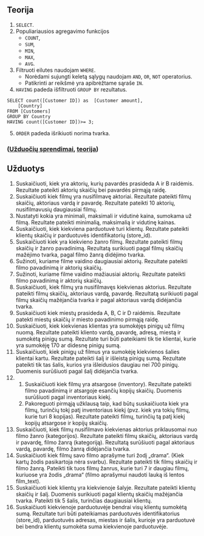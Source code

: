 ## Teorija
1. `SELECT`.
2. Populiariausios agregavimo funkcijos
    - `COUNT`,
    - `SUM`,
    - `MIN`,
    - `MAX`,
    - `AVG`.
3. Filtruoti eilutes naudojam `WHERE`.
    - Norėdami sujungti keletą sąlygų naudojam `AND`, `OR`, `NOT` operatorius.
    - Patikrinti ar reikšmė yra apibrėžtame sąraše `IN`.
4. `HAVING` padeda išfiltruoti `GROUP BY` rezultatus.
```
SELECT count([Customer ID]) as 	[Customer amount],
	[Country]
FROM [Customers]
GROUP BY Country
HAVING count([Customer ID])>= 3;

```
5. `ORDER` padeda išrikiuoti norima tvarka. 




### ([Užduočių sprendimai](task-solutions.sql), [teorija](torija.sql))

## Užduotys

1. Suskaičiuoti, kiek yra aktorių, kurių pavardės prasideda A ir B raidėmis. Rezultate pateikti aktorių skaičių bei pavardės pirmąją raidę. 
2. Suskaičiuoti kiek filmų yra nusifilmavę aktoriai. Rezultate pateikti filmų skaičių, aktoriaus vardą ir pavardę. Rezultate pateikti 10 aktorių, nusifilmavusių daugiausiai filmų.
3. Nustatyti kokia yra minimali, maksimali ir vidutinė kaina, sumokama už filmą. Rezultate pateikti minimalią, maksimalią ir vidutinę kainas.
4. Suskaičiuoti, kiek kiekviena parduotuvė turi klientų. Rezultate pateikti klientų skaičių ir parduotuvės identifikatorių (store_id).
5. Suskaičiuoti kiek yra kiekvieno žanro filmų. Rezultate pateikti filmų skaičių ir žanro pavadinimą. Rezultatą surikiuoti pagal filmų skaičių mažėjimo tvarka, pagal filmo žanrą didėjimo tvarka.
6. Sužinoti, kuriame filme vaidino daugiausiai aktorių. Rezultate pateikti filmo pavadinimą ir aktorių skaičių.
7. Sužinoti, kuriame filme vaidino mažiausiai aktorių. Rezultate pateikti filmo pavadinimą ir aktorių skaičių.
8. Suskaičiuoti, kiek filmų yra nusifilmavęs kiekvienas aktorius. Rezultate pateikti filmų skaičių, aktoriaus vardą, pavardę. Rezultatą surikiuoti pagal filmų skaičių mažėjančia tvarka ir pagal aktoriaus vardą didėjančia tvarka.
9. Suskaičiuoti kiek miestų prasideda A, B, C ir D raidėmis. Rezultate patekti miestų skaičių ir miesto pavadinimo pirmąją raidę.
10. Suskaičiuoti, kiek kiekvienas klientas yra sumokėjęs pinigų už filmų nuomą. Rezultate pateikti kliento vardą, pavardę, adresą, miestą ir sumokėtą pinigų sumą. Rezultate turi būti pateikiami tik tie klientai, kurie yra sumokėję 170 ar didesnę pinigų sumą.
11. Suskaičiuoti, kiek pinigų už filmus yra sumokėję kiekvienos šalies klientai kartu. Rezultate pateikti šalį ir išleistą pinigų sumą. Rezultate pateikti tik tas šalis, kurios yra išleidusios daugiau nei 700 pinigų. Duomenis surūšiuoti pagal šalį didėjančia tvarka.
12. 
    1. Suskaičiuoti kiek filmų yra atsargose (inventory). Rezultate pateikti filmo pavadinimą ir atsargoje esančių kopijų skaičių. Duomenis surūšiuoti pagal inventoriaus kiekį.
    2. Pakoreguoti pirmąją užklausą taip, kad būtų suskaičiuota kiek yra filmų, turinčių tokį patį inventoriaus kiekį (pvz. kiek yra tokių filmų, kurie turi 8 kopijas). Rezultate pateikti filmų, turinčių tą patį kiekį kopijų atsargose ir kopijų skaičių.
13. Suskaičiuoti, kiek filmų nusifilmavo kiekvienas aktorius priklausomai nuo filmo žanro (kategorijos). Rezultate pateikti filmų skaičių, aktoriaus vardą ir pavardę, filmo žanrą (kategoriją). Rezultatą surūšiuoti pagal aktoriaus vardą, pavardę, filmo žanrą didėjančia tvarka.
14. Suskaičiuoti kiek filmų savo filmo aprašyme turi žodį „drama“. (Kiek kartų žodis pasikartoja nėra svarbu). Rezultate pateikti tik filmų skaičių ir filmo žanrą. Pateikti tik tuos filmų žanrus, kurie turi 7 ir daugiau filmų, kuriuose yra žodis „drama“ (filmo aprašymui naudoti lauką iš lentos film_text).
15. Suskaičiuoti kiek klientų yra kiekvienoje šalyje. Rezultate pateikti klientų skaičių ir šalį. Duomenis surikiuoti pagal klientų skaičių mažėjančia tvarka. Pateikti tik 5 šalis, turinčias daugiausiai klientų.
16. Suskaičiuoti kiekvienoje parduotuvėje bendrai visų klientų sumokėtą sumą. Rezultate turi būti pateikiamas parduotuvės identifikatorius (store_id), parduotuvės adresas, miestas ir šalis, kurioje yra parduotuvė bei bendra klientų sumokėta suma kiekvienoje parduotuvėje.